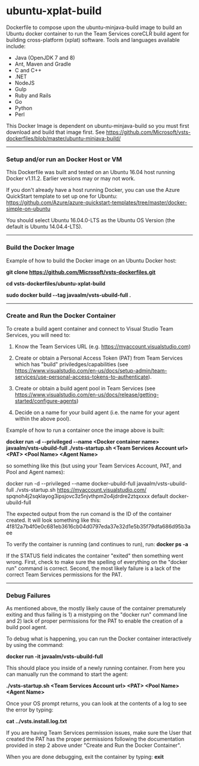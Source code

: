 # ubuntu-xplat-build

Dockerfile to compose upon the ubuntu-minjava-build image to build an Ubuntu docker container to run the Team Services coreCLR build agent for building
cross-platform (xplat) software.  Tools and languages available include:
* Java (OpenJDK 7 and 8)
* Ant, Maven and Gradle
* C and C++
* .NET
* NodeJS
* Gulp
* Ruby and Rails
* Go
* Python
* Perl


This Docker Image is dependent on ubuntu-minjava-build so you must first download and build that image first.
See https://github.com/Microsoft/vsts-dockerfiles/blob/master/ubuntu-minjava-build/


---
### Setup and/or run an Docker Host or VM

This Dockerfile was built and tested on an Ubuntu 16.04 host running Docker v1.11.2.  Earlier versions may or may not work.

If you don't already have a host running Docker, you can use the Azure QuickStart template to set up one for Ubuntu:
https://github.com/Azure/azure-quickstart-templates/tree/master/docker-simple-on-ubuntu

You should select Ubuntu 16.04.0-LTS as the Ubuntu OS Version (the default is Ubuntu 14.04.4-LTS).


---
### Build the Docker Image

Example of how to build the Docker image on an Ubuntu Docker host:

 **git clone https://github.com/Microsoft/vsts-dockerfiles.git**

 **cd vsts-dockerfiles/ubuntu-xplat-build**

 **sudo docker build --tag javaalm/vsts-ubuild-full .**


---
### Create and Run the Docker Container

To create a build agent container and connect to Visual Studio Team Services, you will need to:

1. Know the Team Services URL (e.g. https://myaccount.visualstudio.com)

2. Create or obtain a Personal Access Token (PAT) from Team Services which has "build" priviledges/capabilities 
(see https://www.visualstudio.com/en-us/docs/setup-admin/team-services/use-personal-access-tokens-to-authenticate).

3. Create or obtain a build agent pool in Team Services
(see https://www.visualstudio.com/en-us/docs/release/getting-started/configure-agents)

4. Decide on a name for your build agent (i.e. the name for your agent within the above pool).



Example of how to run a container once the image above is built:

 **docker run -d --privileged --name \<Docker container name\> javaalm/vsts-ubuild-full ./vsts-startup.sh \<Team Services Account url\> \<PAT\> \<Pool Name\> \<Agent Name\>**



so something like this (but using your Team Services Account, PAT, and Pool and Agent names):

 docker run -d --privileged --name docker-ubuild-full javaalm/vsts-ubuild-full ./vsts-startup.sh https://myaccount.visualstudio.com/ spqnoh4j2sqklayog3ipsjovc3z5njvthpm2o4jdrdre2ztqxxxx default docker-ubuild-full

The expected output from the run comand is the ID of the container created.  It will look something like this:
4f812a7b4f0e0c681eb3616cb04d0797eda37e32d1e5b35f79dfa686d95b3aee


To verify the container is running (and continues to run), run:
 **docker ps -a**

If the STATUS field indicates the container "exited" then something went wrong.  First, check to make sure the spelling of everything on the "docker run" command is correct.  Second, the most likely failure is a lack of the correct Team Services permissions for the PAT.


---
### Debug Failures


As mentioned above, the mostly likely cause of the container prematurely exiting and thus failing is 1) a mistyping on the "docker run" command line and 2) lack of proper permissions for the PAT to enable the creation of a build pool agent.

To debug what is happening, you can run the Docker container interactively by using the command:

 **docker run -it javaalm/vsts-ubuild-full**

This should place you inside of a newly running container.  From here you can manually run the command to start the agent:

 **./vsts-startup.sh \<Team Services Account url\> \<PAT\> \<Pool Name\> \<Agent Name\>**

Once your OS prompt returns, you can look at the contents of a log to see the error by typing:

 **cat ../vsts.install.log.txt**

If you are having Team Services permission issues, make sure the User that created the PAT has the proper permissions following the documentation provided in step 2 above under "Create and Run the Docker Container".

When you are done debugging, exit the container by typing:
 **exit**

